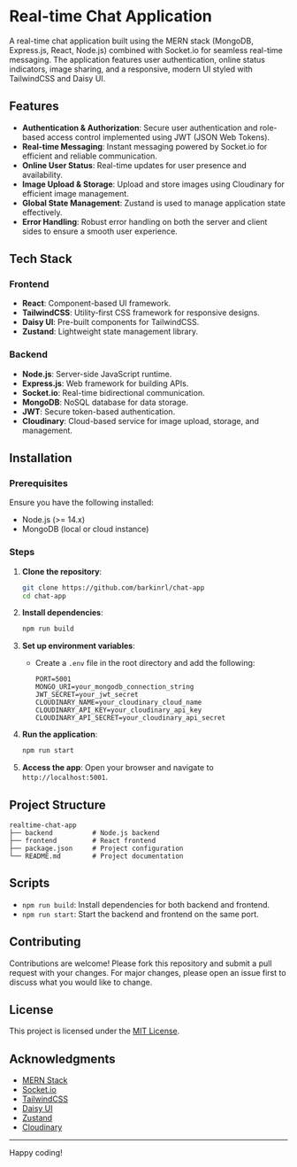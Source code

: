 # Real-time Chat Application

A real-time chat application built using the MERN stack (MongoDB, Express.js, React, Node.js) combined with Socket.io for seamless real-time messaging. The application features user authentication, online status indicators, image sharing, and a responsive, modern UI styled with TailwindCSS and Daisy UI.

## Features

- **Authentication & Authorization**: Secure user authentication and role-based access control implemented using JWT (JSON Web Tokens).
- **Real-time Messaging**: Instant messaging powered by Socket.io for efficient and reliable communication.
- **Online User Status**: Real-time updates for user presence and availability.
- **Image Upload & Storage**: Upload and store images using Cloudinary for efficient image management.
- **Global State Management**: Zustand is used to manage application state effectively.
- **Error Handling**: Robust error handling on both the server and client sides to ensure a smooth user experience.

## Tech Stack

### Frontend

- **React**: Component-based UI framework.
- **TailwindCSS**: Utility-first CSS framework for responsive designs.
- **Daisy UI**: Pre-built components for TailwindCSS.
- **Zustand**: Lightweight state management library.

### Backend

- **Node.js**: Server-side JavaScript runtime.
- **Express.js**: Web framework for building APIs.
- **Socket.io**: Real-time bidirectional communication.
- **MongoDB**: NoSQL database for data storage.
- **JWT**: Secure token-based authentication.
- **Cloudinary**: Cloud-based service for image upload, storage, and management.

## Installation

### Prerequisites

Ensure you have the following installed:

- Node.js (>= 14.x)
- MongoDB (local or cloud instance)

### Steps

1. **Clone the repository**:

   ```bash
   git clone https://github.com/barkinrl/chat-app
   cd chat-app
   ```

2. **Install dependencies**:

   ```bash
   npm run build
   ```

3. **Set up environment variables**:

   - Create a `.env` file in the root directory and add the following:
     ```env
     PORT=5001
     MONGO_URI=your_mongodb_connection_string
     JWT_SECRET=your_jwt_secret
     CLOUDINARY_NAME=your_cloudinary_cloud_name
     CLOUDINARY_API_KEY=your_cloudinary_api_key
     CLOUDINARY_API_SECRET=your_cloudinary_api_secret
     ```

4. **Run the application**:

   ```bash
   npm run start
   ```

5. **Access the app**:
   Open your browser and navigate to `http://localhost:5001`.

## Project Structure

```
realtime-chat-app
├── backend          # Node.js backend
├── frontend         # React frontend
├── package.json     # Project configuration
└── README.md        # Project documentation
```

## Scripts

- `npm run build`: Install dependencies for both backend and frontend.
- `npm run start`: Start the backend and frontend on the same port.

## Contributing

Contributions are welcome! Please fork this repository and submit a pull request with your changes. For major changes, please open an issue first to discuss what you would like to change.

## License

This project is licensed under the [MIT License](LICENSE).

## Acknowledgments

- [MERN Stack](https://www.mongodb.com/mern-stack)
- [Socket.io](https://socket.io/)
- [TailwindCSS](https://tailwindcss.com/)
- [Daisy UI](https://daisyui.com/)
- [Zustand](https://zustand-demo.pmnd.rs/)
- [Cloudinary](https://cloudinary.com/)

---

Happy coding!
